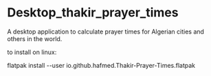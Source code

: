 # Desktop_thakir_prayer_times
A desktop application to calculate prayer times for Algerian cities and others in the world.

to install on linux:

flatpak install --user io.github.hafmed.Thakir-Prayer-Times.flatpak






